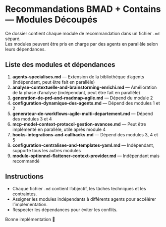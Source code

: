 # Recommandations BMAD + Contains — Modules Découpés

Ce dossier contient chaque module de recommandation dans un fichier `.md` séparé.  
Les modules peuvent être pris en charge par des agents en parallèle selon leurs dépendances.

## Liste des modules et dépendances

1. **agents-specialises.md** — Extension de la bibliothèque d’agents (indépendant, peut être fait en parallèle)
2. **analyse-contextuelle-and-brainstorming-enrichi.md** — Amélioration de la phase d’analyse (indépendant, peut être fait en parallèle)
3. **generation-de-prd-and-roadmap-agile.md** — Dépend du module 2
4. **configuration-dynamique-des-agents.md** — Dépend des modules 1 et 2
5. **generateur-de-workflows-agile-multi-departement.md** — Dépend des modules 3 et 4
6. **mcp-model-context-protocol-gestion-avancee.md** — Peut être implémenté en parallèle, utile après module 4
7. **hooks-integrations-and-callbacks.md** — Dépend des modules 3, 4 et 5
8. **configuration-centralisee-and-templates-yaml.md** — Indépendant, supporte tous les autres modules
9. **module-optionnel-flattener-context-provider.md** — Indépendant mais recommandé

## Instructions

- Chaque fichier `.md` contient l’objectif, les tâches techniques et les contraintes.  
- Assigner les modules indépendants à différents agents pour accélérer l’implémentation.  
- Respecter les dépendances pour éviter les conflits.  

Bonne implémentation 🚀

